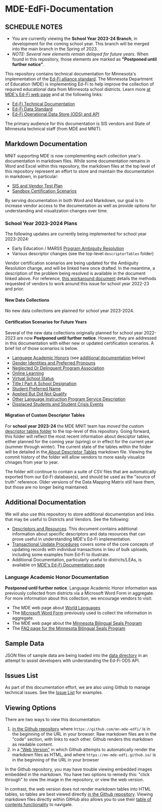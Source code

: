 # MDE-EdFi-Documentation

## SCHEDULE NOTES
- You are currently viewing the **School Year 2023-24 Branch**, in development for the coming school year. This branch will be merged into the main branch in the Spring of 2023.
 - _NOTE: Several new elements remain delayed for future years_. When found in this repository, those elements are marked as **"Postponed until further notice"**.

This repository contains technical documentation for Minnesota's implementation of the [Ed-Fi alliance standard](https://www.ed-fi.org/). The Minnesota Department of Education (MDE) is implementing Ed-Fi to help improve the collection of required educational data from Minnesota school districts. Learn more [at MDE's Ed-Fi web page](https://education.mn.gov/MDE/dse/datasub/edfi/) and at the following links:
- [Ed-Fi Technical Documentation](https://techdocs.ed-fi.org/)
- [Ed-Fi Data Standard](https://techdocs.ed-fi.org/display/ETKB/Ed-Fi+Data+Standard)
- [Ed-Fi Operational Data Store (ODS) and API](https://techdocs.ed-fi.org/display/ETKB/Ed-Fi+Operational+Data+Store+and+API)

The primary audience for this documentation is SIS vendors and State of Minnesota technical staff (from MDE and MNIT).

## Markdown Documentation
MNIT supporting MDE is now complementing each collection year's documentation in markdown files. While some documentation remains in Word and Excel within this repository, the markdown files at the top level of this repository represent an effort to store and maintain the documentation in markdown, in particular:

- [SIS and Vendor Test Plan](sis_test_plan_a_toc.md)
- [Sandbox Certification Scenarios](sandbox_cert_a_toc.md)

By serving documentation in both Word and Markdown, our goal is to increase vendor access to the documentation as well as provide options for understanding and visualization changes over time.

### School Year 2023-2024 Plans
The following updates are currently being implemented for school year 2023-2024:
- Early Education / MARSS [Program Ambiguity Resolution](./2023-24%20MDE%20Ed-Fi%20Documentation/early_ed_disamb_resolution_v2023-03-10.pdf)
- Various descriptor changes (see the top-level ``descriptorTables`` folder)

Vendor certification scenarios are being updated for the Ambiguity Resolution change, and will be linked here once drafted. In the meantime, a description of the problem being resolved is available in the document linked above. For reference, [this workaround document](./early_ed_disamb_work.md) details the methods requested of vendors to work around this issue for school year 2022-23 and prior.

#### New Data Collections
No new data collections are planned for school year 2023-2024.

#### Certification Scenarios for Future Years
Several of the new data collections originally planned for school year 2022-2023 are now **Postponed until further notice**. However, they are addressed in this documentation with either new or updated certification scenarios. A brief list of those scenarios is below.

  - [Language Academic Honors](sandbox_cert_b_marss.md#language-academic-honors) (see [additional documentation](#language-academic-honor-documentation) below)
  - [Gender Identities and Preferred Pronouns](sandbox_cert_b_marss.md#gender-identity-and-preferred-pronouns)
  - [Neglected Or Delinquent Program Association](sandbox_cert_c_spas.md#resource-studentneglectedordelinquentprogramassociation)
  - [Online Learning](sandbox_cert_e_mccc.md#online-learning)
  - [Virtual School Status](sandbox_cert_g_school_attribute.md#virtual-school-status)
  - [Title I Part A School Designation](sandbox_cert_g_school_attribute.md#title-i-part-a-school-designation)
  - [Student Preferred Name ](sandbox_cert_b_marss.md#preferred-name)
  - [Applied But Did Not Qualify](sandbox_cert_b_marss.md#applied-but-did-not-qualify)
  - [Other Language Instruction Program Service Description](sandbox_cert_c_spas.md#resource-studentlanguageinstructionprogramassociation)
  - [Displaced Students and Student Crisis Events](sandbox_cert_b_marss.md#displaced-students-and-student-crisis-events)

#### Migration of Custom Descriptor Tables
For **school year 2023-24** the MDE MNIT team has *moved* the custom [descriptor tables folder](./descriptorTables/) to the top-level of this repository. Going forward, this folder will reflect the most recent information about desciptor tables, either planned for the coming year (spring) or in effect for the current year (summer through winter). The current state of the tables within the folder will be detailed in the[ About Descriptor Tables](./descriptorTables/AboutDescriptorTables.md) markdown file. Viewing the commit history of the folder will allow vendors to more easily visualize chnages from year to year.

The folder will continue to contain a suite of CSV files that are automatically exported from our Ed-Fi database(s), and should be used as the "source of truth" reference. Older versions of the Data Mapping Matrix still have them, but those are no longer being maintained.

## Additional Documentation
We will also use this repository to store additional documentation and links that may be useful to Districts and Vendors. See the following:
- [Descriptors and Resources](descriptors_resources.md). This document contains additional information about specific descriptors and data resources that can prove useful in understanding MDE's Ed-Fi implementation.
- [Transactional Update Procedures](transactional_updates.md) covers some of the core concepts of updating records with individual transactions in lieu of bulk uploads, including some examples from Ed-Fi to illustrate.
- Additional Documentation, particularly useful to districts/LEAs, is available on [MDE's Ed-Fi Documentation page](https://education.mn.gov/MDE/dse/datasub/edfi/doc/)

### Language Academic Honor Documentation
**Postponed until further notice**. Language Academic Honor information was previously collected from districts via a Microsoft Word Form in aggregate. For more information about this collection, we encourage vendors to visit:
  - The MDE web page about [World Languages](https://education.mn.gov/MDE/dse/stds/world/)
  - The [Microsoft Word Form](https://education.mn.gov/mdeprod/idcplg?IdcService=GET_FILE&dDocName=MDE086116&RevisionSelectionMethod=latestReleased&Rendition=primary) previously used to collect the information in aggregate.
  - The MDE web page about the [Minnesota Bilingual Seals Program](https://education.mn.gov/MDE/dse/stds/world/seals/)
  - The [FAQ page for the Minnesota Bilingual Seals Program](https://education.mn.gov/MDE/dse/stds/world/seals/PROD034397)

## Sample Data
JSON files of sample data are being loaded into the [data directory](https://github.com/mn-mde-edfi/MDE-EdFi-Documentation/tree/master/data) in an attempt to assist developers with understanding the Ed-Fi ODS API.

## Issues List
As part of this documentation effort, we are also using Github to manage technical issues. See the [Issue List](https://github.com/mn-mde-edfi/MDE-EdFi-Documentation/issues) for examples.

## Viewing Options
There are two ways to view this documentation: 
1. [in the Github repository](https://github.com/mn-mde-edfi/MDE-EdFi-Documentation) where ```https://github.com/mn-mde-edfi/``` is in the beginning of the URL in your browser. Raw markdown files are in the "code" section, with links to each other. Github renders this markdown as readable content.
2. in a ["Web Version"](https://mn-mde-edfi.github.io/MDE-EdFi-Documentation/) in which Github attempts to automatically render the markdown files as HTML, and where ```https://mn-mde-edfi.github.io/``` is in the beginning of the URL in your browser

In the Github repository, you may have trouble viewing embedded images embedded in the markdown. You have two options to remedy this: "click through" to view the image in the repository, or view the web version.

In contrast, the web version does not render markdown tables into HTML tables, so tables are best viewed directly [in the Github repository](https://github.com/mn-mde-edfi/MDE-EdFi-Documentation). Viewing markdown files directly within GitHub also allows you to use their [table of contents functionality](https://github.blog/changelog/2021-04-13-table-of-contents-support-in-markdown-files/) to navigate.
